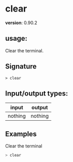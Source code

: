 # clear

**version**: 0.90.2

## **usage**:

Clear the terminal.

## Signature

`> clear `

## Input/output types:

| input   | output  |
| ------- | ------- |
| nothing | nothing |

## Examples

Clear the terminal

```bash
> clear
```
